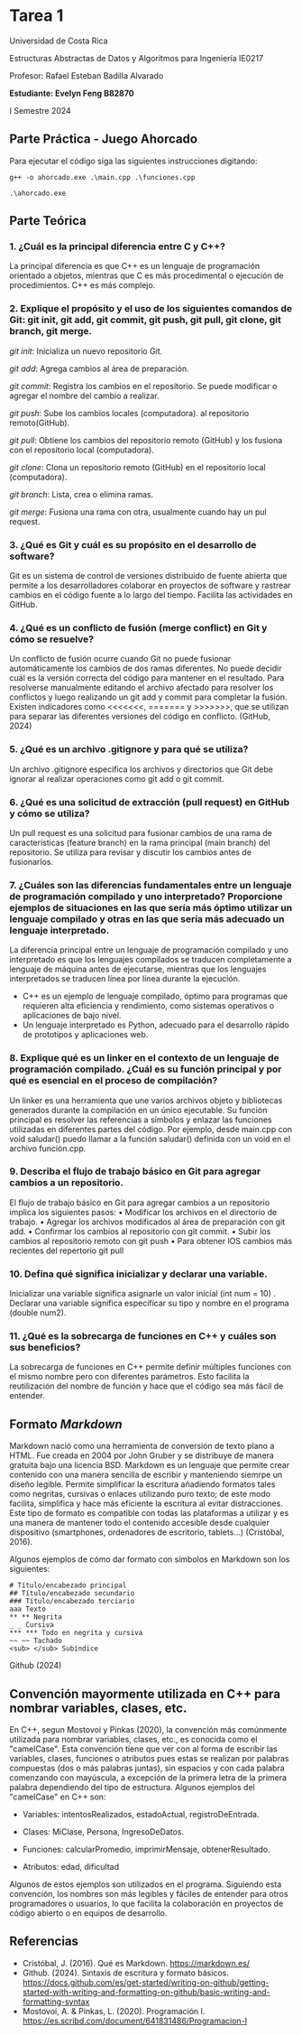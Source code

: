 # Tarea 1

Universidad de Costa Rica

Estructuras Abstractas de Datos y Algoritmos para Ingeniería IE0217

Profesor: Rafael Esteban Badilla Alvarado

**Estudiante: Evelyn Feng B82870**

I Semestre 2024


## Parte Práctica - Juego Ahorcado

Para ejecutar el código siga las siguientes instrucciones digitando:
```
g++ -o ahorcado.exe .\main.cpp .\funciones.cpp

.\ahorcado.exe
````


## Parte Teórica

### 1.	¿Cuál es la principal diferencia entre C y C++?

La principal diferencia es que C++ es un lenguaje de programación orientado a objetos, mientras que C es más procedimental o ejecución de procedimientos. C++ es más complejo.

### 2.	Explique el propósito y el uso de los siguientes comandos de Git: git init, git add, git commit, git push, git pull, git clone, git branch, git merge.

_git init_: Inicializa un nuevo repositorio Git.

_git add_: Agrega cambios al área de preparación.

_git commit_: Registra los cambios en el repositorio. Se puede modificar o agregar el nombre del cambio a realizar.

_git push_: Sube los cambios locales (computadora). al repositorio remoto(GitHub).

_git pull_: Obtiene los cambios del repositorio remoto (GitHub) y los fusiona con el repositorio local (computadora).

_git clone_: Clona un repositorio remoto (GitHub) en el repositorio local (computadora).

_git branch_: Lista, crea o elimina ramas.

_git merge_: Fusiona una rama con otra, usualmente cuando hay un pul request.

### 3.	¿Qué es Git y cuál es su propósito en el desarrollo de software?

Git es un sistema de control de versiones distribuido de fuente abierta que permite a los desarrolladores colaborar en proyectos de software y rastrear cambios en el código fuente a lo largo del tiempo. Facilita las actividades en GitHub.

### 4.	¿Qué es un conflicto de fusión (merge conflict) en Git y cómo se resuelve?

Un conflicto de fusión ocurre cuando Git no puede fusionar automáticamente los cambios de dos ramas diferentes. No puede decidir cuál es la versión correcta del código para mantener en el resultado. Para resolverse manualmente editando el archivo afectado para resolver los conflictos y luego realizando un git add y commit para completar la fusión. Existen indicadores como <<<<<<<, ======= y >>>>>>>, que se utilizan para separar las diferentes versiones del código en conflicto. (GitHub, 2024)

### 5.	¿Qué es un archivo .gitignore y para qué se utiliza?

Un archivo .gitignore especifica los archivos y directorios que Git debe ignorar al realizar operaciones como git add o git commit.

### 6.	¿Qué es una solicitud de extracción (pull request) en GitHub y cómo se utiliza?

Un pull request es una solicitud para fusionar cambios de una rama de características (feature branch) en la rama principal (main branch) del repositorio. Se utiliza para revisar y discutir los cambios antes de fusionarlos.

### 7.	¿Cuáles son las diferencias fundamentales entre un lenguaje de programación compilado y uno interpretado? Proporcione ejemplos de situaciones en las que sería más óptimo utilizar un lenguaje compilado y otras en las que sería más adecuado un lenguaje interpretado.

La diferencia principal entre un lenguaje de programación compilado y uno interpretado es que los lenguajes compilados se traducen completamente a lenguaje de máquina antes de ejecutarse, mientras que los lenguajes interpretados se traducen línea por línea durante la ejecución.

- C++ es un ejemplo de lenguaje compilado, óptimo para programas que requieren alta eficiencia y rendimiento, como sistemas operativos o aplicaciones de bajo nivel.
- Un lenguaje interpretado es Python, adecuado para el desarrollo rápido de prototipos y aplicaciones web.
### 8.	Explique qué es un linker en el contexto de un lenguaje de programación compilado. ¿Cuál es su función principal y por qué es esencial en el proceso de compilación?

Un linker es una herramienta que une varios archivos objeto y bibliotecas generados durante la compilación en un único ejecutable. Su función principal es resolver las referencias a símbolos y enlazar las funciones utilizadas en diferentes partes del código. Por ejemplo, desde main.cpp con void saludar() puedo llamar a la función saludar() definida con un void en el archivo función.cpp. 

### 9.	Describa el flujo de trabajo básico en Git para agregar cambios a un repositorio.

El flujo de trabajo básico en Git para agregar cambios a un repositorio implica los siguientes pasos:
•	Modificar los archivos en el directorio de trabajo.
•	Agregar los archivos modificados al área de preparación con git add.
•	Confirmar los cambios al repositorio con git commit.
•	Subir los cambios al repositorio remoto con git push
•	Para obtener lOS cambios más recientes del repertorio git pull

### 10.	Defina qué significa inicializar y declarar una variable.

Inicializar una variable significa asignarle un valor inicial (int num = 10) . Declarar una variable significa especificar su tipo y nombre en el programa (double num2).

### 11.	¿Qué es la sobrecarga de funciones en C++ y cuáles son sus beneficios?

La sobrecarga de funciones en C++ permite definir múltiples funciones con el mismo nombre pero con diferentes parámetros. Esto facilita la reutilización del nombre de función y hace que el código sea más fácil de entender.


## Formato _Markdown_

Markdown nació como una herramienta de conversión de texto plano a HTML. Fue creada en 2004 por John Gruber y se distribuye de manera gratuita bajo una licencia BSD. Markdown es un lenguaje que permite crear contenido con una manera sencilla de escribir y manteniendo siemrpe un diseño legible. Permite simplificar la escritura añadiendo formatos tales como negritas, cursivas o enlaces utilizando puro texto; de este modo facilita, simplifica y hace más eficiente la escritura al evitar distracciones. Este tipo de formato es compatible con todas las plataformas a utilizar y es una manera de mantener todo el contenido accesible desde cualquier dispositivo (smartphones, ordenadores de escritorio, tablets…) (Cristóbal, 2016).

Algunos ejemplos de cómo dar formato con símbolos en Markdown son los siguientes:
```
# Título/encabezado principal
## Título/encabezado secundario
### Título/encabezado terciario
aaa Texto
** ** Negrita
_ _ Cursiva
*** *** Todo en negrita y cursiva
~~ ~~ Tachado
<sub> </sub> Subíndice
````
Github (2024)

## Convención mayormente utilizada en C++ para nombrar variables, clases, etc.
En C++, segun Mostovoi y Pinkas (2020), la convención más comúnmente utilizada para nombrar variables, clases, etc., es conocida como el "camelCase". Esta convención tiene que ver con al forma de escribir  las variables, clases, funciones o atributos pues estas se realizan por palabras compuestas (dos o más palabras juntas), sin espacios y con cada palabra comenzando con mayúscula, a excepción de la primera letra de la primera palabra dependiendo del tipo de estructura. Algunos ejemplos del "camelCase" en C++ son:

- Variables: intentosRealizados, estadoActual, registroDeEntrada.

- Clases: MiClase, Persona, IngresoDeDatos.

- Funciones: calcularPromedio, imprimirMensaje, obtenerResultado.
  
- Atributos: edad, dificultad

Algunos de estos ejemplos son utilizados en el programa. Siguiendo esta convención, los nombres son más legibles y fáciles de entender para otros programadores o usuarios, lo que facilita la colaboración en proyectos de código abierto o en equipos de desarrollo.

## Referencias
- Cristóbal, J. (2016). Qué es Markdown. https://markdown.es/
- Github. (2024). Sintaxis de escritura y formato básicos. https://docs.github.com/es/get-started/writing-on-github/getting-started-with-writing-and-formatting-on-github/basic-writing-and-formatting-syntax
- Mostovoi, A. & Pinkas, L. (2020). Programación I. https://es.scribd.com/document/641831486/Programacion-I
